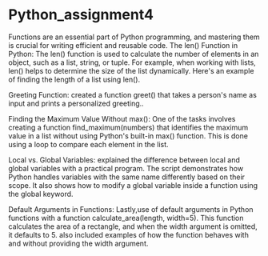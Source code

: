 # Python_assignment4
Functions are an essential part of Python programming, and mastering them is crucial for writing efficient and reusable code.
The len() Function in Python: The len() function is used to calculate the number of elements in an object, such as a list, string, or tuple. For example, when working with lists, len() helps to determine the size of the list dynamically. Here's an example of finding the length of a list using len().

Greeting Function: created a function greet() that takes a person's name as input and prints a personalized greeting..

Finding the Maximum Value Without max(): One of the tasks involves creating a function find_maximum(numbers) that identifies the maximum value in a list without using Python's built-in max() function. This is done using a loop to compare each element in the list.

Local vs. Global Variables: explained the difference between local and global variables with a practical program. The script demonstrates how Python handles variables with the same name differently based on their scope. It also shows how to modify a global variable inside a function using the global keyword.

Default Arguments in Functions: Lastly,use of default arguments in Python functions with a function calculate_area(length, width=5). This function calculates the area of a rectangle, and when the width argument is omitted, it defaults to 5. also included examples of how the function behaves with and without providing the width argument.
